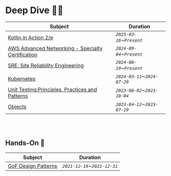 # Deep Dive 🤿💦

| Subject                                                                                               | Duration                    |
|-------------------------------------------------------------------------------------------------------|-----------------------------|
| [Kotlin in Action 2/e](./books/kotlin-in-action/README.md)                                            | _`2025-03-16`~`Present`_    |
| [AWS Advanced Networking - Specialty Certification](./aws/ANS/README.md)                              | _`2024-09-04`~`Present`_    |
| [SRE; Site Reliability Engineering](./books/sre/README.md)                                            | _`2024-08-19`~`Present`_    |
| [Kubernetes](./kubernetes/udemy/README.md#certified-kubernetes-administrator-cka-with-practice-tests) | _`2024-03-11`~`2024-07-29`_ |
| [Unit Testing:Principles, Practices and Patterns](./books/unit-testing/README.md)                     | _`2023-08-02`~`2023-10-04`_ |
| [Objects](./books/objects/README.md)                                                                  | _`2023-04-12`~`2023-07-19`_ |

<br><br>

## Hands-On 📝

| Subject                                                                  | Duration                    |
|--------------------------------------------------------------------------|-----------------------------|
| [GoF Design Patterns](./design-pattern/README.md)                        | _`2021-12-19`~`2021-12-31`_ |

<br>
